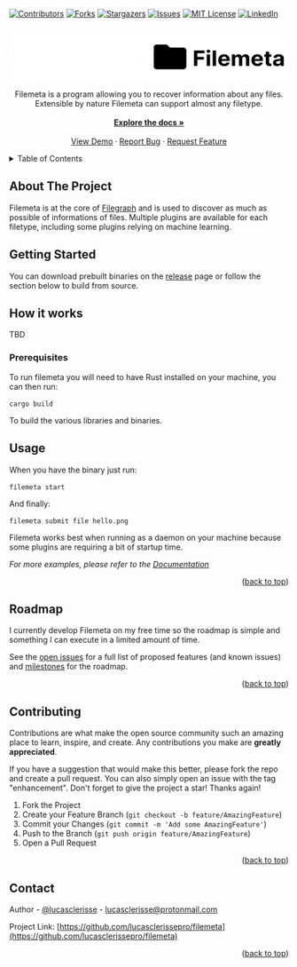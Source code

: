 <div id="top"></div>

[![Contributors][contributors-shield]][contributors-url]
[![Forks][forks-shield]][forks-url]
[![Stargazers][stars-shield]][stars-url]
[![Issues][issues-shield]][issues-url]
[![MIT License][license-shield]][license-url]
[![LinkedIn][linkedin-shield]][linkedin-url]

<!-- PROJECT LOGO -->
<br />
<div align="center">
<img src=".github/logo.png#gh-dark-mode-only" alt="Logo" width="250" height="80">
<img src=".github/logo_white.png#gh-white-mode-only" alt="Logo" width="250" height="80">

<p align="center">
Filemeta is a program allowing you to recover information about any files.
Extensible by nature Filemeta can support almost any filetype.
<br>
<br />
<a href="https://github.com/lucasclerissepro/filemeta"><strong>Explore the docs »</strong></a>
<br />
<br />
<a href="https://github.com/lucasclerissepro/filemeta">View Demo</a>
·
<a href="https://github.com/lucasclerissepro/filemeta/issues">Report Bug</a>
·
<a href="https://github.com/lucasclerissepro/filemeta/issues">Request Feature</a>
</p>
</div>

<!-- TABLE OF CONTENTS -->
<details>
  <summary>Table of Contents</summary>
  <ol>
    <li>
      <a href="#about-the-project">About The Project</a>
    </li>
    <li>
      <a href="#getting-started">Getting Started</a>
      <ul>
        <li><a href="#prerequisites">Prerequisites</a></li>
        <li><a href="#installation">Installation</a></li>
      </ul>
    </li>
    <li><a href="#usage">Usage</a></li>
    <li><a href="#roadmap">Roadmap</a></li>
    <li><a href="#contributing">Contributing</a></li>
    <li><a href="#license">License</a></li>
    <li><a href="#contact">Contact</a></li>
    <li><a href="#acknowledgments">Acknowledgments</a></li>
  </ol>
</details>


<!-- ABOUT THE PROJECT -->

## About The Project

Filemeta is at the core of [Filegraph](https://filegraph.io) and is used to discover as much as possible of informations
of files. Multiple plugins are available for each filetype, including some plugins relying on machine learning.

## Getting Started

You can download prebuilt binaries on the [release]() page or follow the section below to build from source.

## How it works

TBD

### Prerequisites

To run filemeta you will need to have Rust installed on your machine, you can then run:

    cargo build

To build the various libraries and binaries.

## Usage

When you have the binary just run:

    filemeta start

And finally:

    filemeta submit file hello.png

Filemeta works best when running as a daemon on your machine because some plugins are requiring a bit of startup time.

_For more examples, please refer to the [Documentation](https://docs.filegraph.io/meta)_

<p align="right">(<a href="#top">back to top</a>)</p>

<!-- ROADMAP -->

## Roadmap

I currently develop Filemeta on my free time so the roadmap is simple and something I can execute in a limited amount of
time.

See the [open issues](https://github.com/lucasclerissepro/filemeta/issues) for a full list of proposed features (and
known issues) and [milestones]() for the roadmap.

<p align="right">(<a href="#top">back to top</a>)</p>


<!-- CONTRIBUTING -->

## Contributing

Contributions are what make the open source community such an amazing place to learn, inspire, and create. Any
contributions you make are **greatly appreciated**.

If you have a suggestion that would make this better, please fork the repo and create a pull request. You can also
simply open an issue with the tag "enhancement". Don't forget to give the project a star! Thanks again!

1. Fork the Project
2. Create your Feature Branch (`git checkout -b feature/AmazingFeature`)
3. Commit your Changes (`git commit -m 'Add some AmazingFeature'`)
4. Push to the Branch (`git push origin feature/AmazingFeature`)
5. Open a Pull Request

<p align="right">(<a href="#top">back to top</a>)</p>

<!-- CONTACT -->

## Contact

Author - [@lucasclerisse](https://twitter.com/lucasclerisse) - lucasclerisse@protonmail.com

Project Link: [https://github.com/lucasclerissepro/filemeta](https://github.com/lucasclerissepro/filemeta)

<p align="right">(<a href="#top">back to top</a>)</p>



<!-- MARKDOWN LINKS & IMAGES -->
<!-- https://www.markdownguide.org/basic-syntax/#reference-style-links -->

[contributors-shield]: https://img.shields.io/github/contributors/lucasclerissepro/filemeta.svg?style=for-the-badge

[contributors-url]: https://github.com/lucasclerissepro/filemeta/graphs/contributors

[forks-shield]: https://img.shields.io/github/forks/lucasclerissepro/filemeta.svg?style=for-the-badge

[forks-url]: https://github.com/lucasclerissepro/filemeta/network/members

[stars-shield]: https://img.shields.io/github/stars/lucasclerissepro/filemeta.svg?style=for-the-badge

[stars-url]: https://github.com/lucasclerissepro/filemeta/stargazers

[issues-shield]: https://img.shields.io/github/issues/lucasclerissepro/filemeta.svg?style=for-the-badge

[issues-url]: https://github.com/lucasclerissepro/filemeta/issues

[license-shield]: https://img.shields.io/github/license/lucasclerissepro/filemeta.svg?style=for-the-badge

[license-url]: https://github.com/lucasclerissepro/filemeta/blob/master/LICENSE.txt

[linkedin-shield]: https://img.shields.io/badge/-LinkedIn-black.svg?style=for-the-badge&logo=linkedin&colorB=555

[linkedin-url]: https://linkedin.com/in/lucasclerisse

[product-screenshot]: images/screenshot.png
